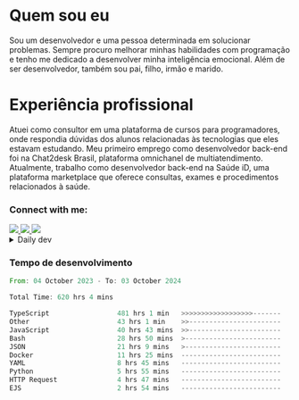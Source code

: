 # Quem sou eu
Sou um desenvolvedor e uma pessoa determinada em solucionar problemas. Sempre procuro melhorar minhas habilidades com programação e tenho me dedicado a desenvolver minha inteligência emocional. Além de ser desenvolvedor, também sou pai, filho, irmão e marido.

# Experiência profissional
Atuei como consultor em uma plataforma de cursos para programadores, onde respondia dúvidas dos alunos relacionadas às tecnologias que eles estavam estudando.
Meu primeiro emprego como desenvolvedor back-end foi na Chat2desk Brasil, plataforma omnichanel de multiatendimento.
Atualmente, trabalho como desenvolvedor back-end na Saúde iD, uma plataforma marketplace que oferece consultas, exames e procedimentos relacionados à saúde.

### Connect with me:
<a href="https://www.linkedin.com/in/theusmoreira" target="_blank" >
<img src="https://img.shields.io/badge/linkedin-%230077B5.svg?&style=for-the-badge&logo=linkedin&logoColor=white ">
</a>
<a href="https://www.instagram.com/matheus.s.moreira/" target="_blank">
<img src="https://img.shields.io/badge/instagram-%23E4405F.svg?&style=for-the-badge&logo=instagram&logoColor=white">
</a>
<a href="mailto:matheussm301@gmail.com"  target="_blank">
<img src="https://img.shields.io/badge/gmail-%23E4405F.svg?&style=for-the-badge&logo=gmail&logoColor=white">
</a>


<details>
  <summary>Daily dev </summary>
<p>
  <a href="https://app.daily.dev/matheussantos"><img src="https://github.com/matheus-santos-moreira/matheus-santos-moreira/blob/master/devcard.svg" width="200" alt="Matheus Santos's Dev Card"/></a>
 </p>
</details>

<h3>Tempo de desenvolvimento</h3>

<!--START_SECTION:waka-->

```rust
From: 04 October 2023 - To: 03 October 2024

Total Time: 620 hrs 4 mins

TypeScript                 481 hrs 1 min   >>>>>>>>>>>>>>>>>>-------   72.54 %
Other                      43 hrs 1 min    >>-----------------------   06.49 %
JavaScript                 40 hrs 43 mins  >>-----------------------   06.14 %
Bash                       28 hrs 50 mins  >------------------------   04.35 %
JSON                       21 hrs 9 mins   >------------------------   03.19 %
Docker                     11 hrs 25 mins  -------------------------   01.72 %
YAML                       8 hrs 45 mins   -------------------------   01.32 %
Python                     5 hrs 55 mins   -------------------------   00.89 %
HTTP Request               4 hrs 47 mins   -------------------------   00.72 %
EJS                        2 hrs 54 mins   -------------------------   00.44 %
```

<!--END_SECTION:waka-->
